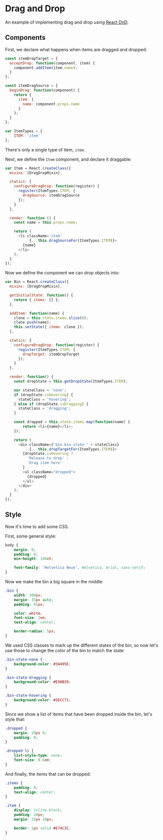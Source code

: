 # Drag and Drop

An example of implementing drag and drop using [React DnD][dnd].

[dnd]: https://github.com/gaearon/react-dnd

## Components

First, we declare what happens when items are dragged and dropped:

```js
const itemDropTarget = {
  acceptDrop: function(component, item) {
    component.addItem(item.name);
  }
};

const itemDragSource = {
  beginDrag: function(component) {
    return {
      item: {
        name: component.props.name
      }
    };
  }
};

var ItemTypes = {
    ITEM: 'item'
};
```

There's only a single type of item, `item`.

Next, we define the `Item` component, and declare it draggable:

```js
var Item = React.createClass({
  mixins: [DragDropMixin],

  statics: {
    configureDragDrop: function(register) {
      register(ItemTypes.ITEM, {
        dragSource: itemDragSource
      });
    }
  },

  render: function () {
    const name = this.props.name;

    return (
      <li className='item'
           {...this.dragSourceFor(ItemTypes.ITEM)}>
        {name}
      </li>
    );
  }
});
```

Now we define the component we can drop objects into:

```js
var Bin = React.createClass({
  mixins: [DragDropMixin],

  getInitialState: function() {
    return { items: [] };
  },

  addItem: function(name) {
    clone = this.state.items.slice(0);
    clone.push(name);
    this.setState({ items: clone });
  },

  statics: {
    configureDragDrop: function(register) {
      register(ItemTypes.ITEM, {
        dropTarget: itemDropTarget
      });
    }
  },

  render: function() {
    const dropState = this.getDropState(ItemTypes.ITEM);

    var stateClass = 'none';
    if (dropState.isHovering) {
      stateClass = 'hovering';
    } else if (dropState.isDragging) {
      stateClass = 'dragging';
    }

    const dropped = this.state.items.map(function(name) {
        return <li>{name}</li>;
    });

    return (
      <div className={'bin bin-state-' + stateClass}
           {...this.dropTargetFor(ItemTypes.ITEM)}>
        {dropState.isHovering ?
          'Release to drop' :
          'Drag item here'
        }
        <ul className="dropped">
          {dropped}
        </ul>
      </div>
    );
  }
});
```

## Style

Now it's time to add some CSS.

First, some general style:

```css
body {
    margin: 0;
    padding: 0;
    min-height: 100vh;

    font-family: 'Helvetica Neue', Helvetica, Arial, sans-serif;
}
```

Now we make the bin a big square in the middle:

```css
.bin {
    width: 300px;
    margin: 35px auto;
    padding: 45px;

    color: white;
    font-size: 2em;
    text-align: center;

    border-radius: 5px;
}
```

We used CSS classes to mark up the different states of the bin, so now let's use
those to change the color of the bin to match the state:

```css
.bin-state-none {
    background-color: #34495E;
}

.bin-state-dragging {
    background-color: #E98B39;
}

.bin-state-hovering {
    background-color: #2ECC71;
}
```

Since we show a list of items that have been dropped inside the bin, let's style
that:

```css
.dropped {
    margin: 20px 0;
    padding: 0;
}

.dropped li {
    list-style-type: none;
    font-size: 0.6em;
}
```

And finally, the items that can be dropped:

```css
.items {
    padding: 0;
    text-align: center;
}

.item {
    display: inline-block;
    padding: 20px;
    margin: 25px 10px;

    border: 2px solid #E74C3C;
}
```
